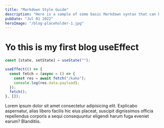 ```yaml
---
title: "Markdown Style Guide"
description: "Here is a sample of some basic Markdown syntax that can be used when writing Markdown content in Astro."
pubDate: "Jul 01 2022"
heroImage: "/blog-placeholder-1.jpg"
---
```


# Yo this is my first blog useEffect

```ts
const [state, setState] = useState("");
```

```ts
useEffect(() => {
  const fetch = (async = () => {
    const res = await fetch("/kako");
    console.log(res.data.payload);
  });
  fetch();
}, []);
```

Lorem ipsum dolor sit amet consectetur adipisicing elit. Explicabo aspernatur, alias libero facilis hic eius placeat, suscipit dignissimos officia repellendus corporis a sequi consequuntur eligendi harum fuga eveniet earum? Blanditiis.
